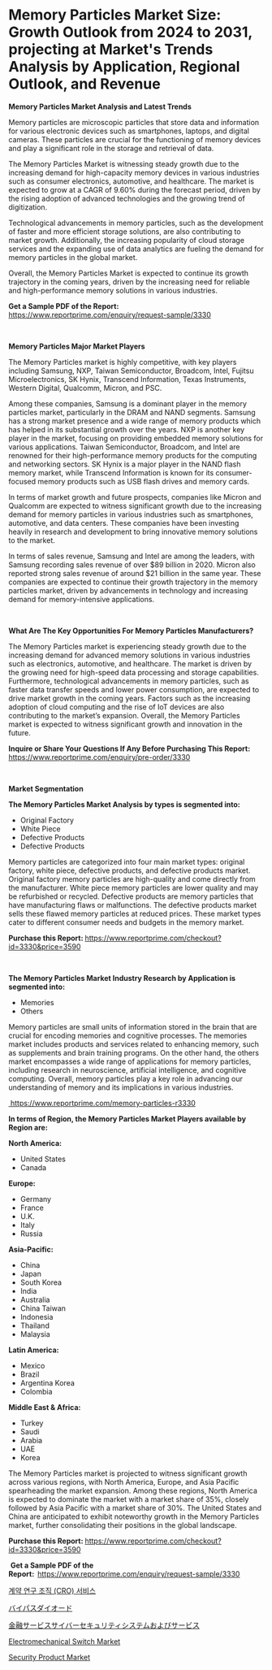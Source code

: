 <p><h1>Memory Particles Market Size: Growth Outlook from 2024 to 2031, projecting at Market's Trends Analysis by Application, Regional Outlook, and Revenue</h1></p><p><strong>Memory Particles Market Analysis and Latest Trends</strong></p>
<p><p>Memory particles are microscopic particles that store data and information for various electronic devices such as smartphones, laptops, and digital cameras. These particles are crucial for the functioning of memory devices and play a significant role in the storage and retrieval of data.</p><p>The Memory Particles Market is witnessing steady growth due to the increasing demand for high-capacity memory devices in various industries such as consumer electronics, automotive, and healthcare. The market is expected to grow at a CAGR of 9.60% during the forecast period, driven by the rising adoption of advanced technologies and the growing trend of digitization.</p><p>Technological advancements in memory particles, such as the development of faster and more efficient storage solutions, are also contributing to market growth. Additionally, the increasing popularity of cloud storage services and the expanding use of data analytics are fueling the demand for memory particles in the global market.</p><p>Overall, the Memory Particles Market is expected to continue its growth trajectory in the coming years, driven by the increasing need for reliable and high-performance memory solutions in various industries.</p></p>
<p><strong>Get a Sample PDF of the Report:&nbsp;</strong> <a href="https://www.reportprime.com/enquiry/request-sample/3330">https://www.reportprime.com/enquiry/request-sample/3330</a></p>
<p>&nbsp;</p>
<p><strong>Memory Particles Major Market Players</strong></p>
<p><p>The Memory Particles market is highly competitive, with key players including Samsung, NXP, Taiwan Semiconductor, Broadcom, Intel, Fujitsu Microelectronics, SK Hynix, Transcend Information, Texas Instruments, Western Digital, Qualcomm, Micron, and PSC. </p><p>Among these companies, Samsung is a dominant player in the memory particles market, particularly in the DRAM and NAND segments. Samsung has a strong market presence and a wide range of memory products which has helped in its substantial growth over the years. NXP is another key player in the market, focusing on providing embedded memory solutions for various applications. Taiwan Semiconductor, Broadcom, and Intel are renowned for their high-performance memory products for the computing and networking sectors. SK Hynix is a major player in the NAND flash memory market, while Transcend Information is known for its consumer-focused memory products such as USB flash drives and memory cards.</p><p>In terms of market growth and future prospects, companies like Micron and Qualcomm are expected to witness significant growth due to the increasing demand for memory particles in various industries such as smartphones, automotive, and data centers. These companies have been investing heavily in research and development to bring innovative memory solutions to the market.</p><p>In terms of sales revenue, Samsung and Intel are among the leaders, with Samsung recording sales revenue of over $89 billion in 2020. Micron also reported strong sales revenue of around $21 billion in the same year. These companies are expected to continue their growth trajectory in the memory particles market, driven by advancements in technology and increasing demand for memory-intensive applications.</p></p>
<p>&nbsp;</p>
<p><strong>What Are The Key Opportunities For Memory Particles Manufacturers?</strong></p>
<p><p>The Memory Particles market is experiencing steady growth due to the increasing demand for advanced memory solutions in various industries such as electronics, automotive, and healthcare. The market is driven by the growing need for high-speed data processing and storage capabilities. Furthermore, technological advancements in memory particles, such as faster data transfer speeds and lower power consumption, are expected to drive market growth in the coming years. Factors such as the increasing adoption of cloud computing and the rise of IoT devices are also contributing to the market’s expansion. Overall, the Memory Particles market is expected to witness significant growth and innovation in the future.</p></p>
<p><strong>Inquire or Share Your Questions If Any Before Purchasing This Report:</strong> <a href="https://www.reportprime.com/enquiry/pre-order/3330">https://www.reportprime.com/enquiry/pre-order/3330</a></p>
<p>&nbsp;</p>
<p><strong>Market Segmentation</strong></p>
<p><strong>The Memory Particles Market Analysis by types is segmented into:</strong></p>
<p><ul><li>Original Factory</li><li>White Piece</li><li>Defective Products</li><li>Defective Products</li></ul></p>
<p><p>Memory particles are categorized into four main market types: original factory, white piece, defective products, and defective products market. Original factory memory particles are high-quality and come directly from the manufacturer. White piece memory particles are lower quality and may be refurbished or recycled. Defective products are memory particles that have manufacturing flaws or malfunctions. The defective products market sells these flawed memory particles at reduced prices. These market types cater to different consumer needs and budgets in the memory market.</p></p>
<p><strong>Purchase this Report:&nbsp;</strong><a href="https://www.reportprime.com/checkout?id=3330&price=3590">https://www.reportprime.com/checkout?id=3330&price=3590</a></p>
<p>&nbsp;</p>
<p><strong>The Memory Particles Market Industry Research by Application is segmented into:</strong></p>
<p><ul><li>Memories</li><li>Others</li></ul></p>
<p><p>Memory particles are small units of information stored in the brain that are crucial for encoding memories and cognitive processes. The memories market includes products and services related to enhancing memory, such as supplements and brain training programs. On the other hand, the others market encompasses a wide range of applications for memory particles, including research in neuroscience, artificial intelligence, and cognitive computing. Overall, memory particles play a key role in advancing our understanding of memory and its implications in various industries.</p></p>
<p><a href="https://www.reportprime.com/memory-particles-r3330">&nbsp;https://www.reportprime.com/memory-particles-r3330</a></p>
<p><strong>In terms of Region, the Memory Particles Market Players available by Region are:</strong></p>
<p>
    <p> <strong> North America: </strong>
        <ul>
            <li>United States</li>
            <li>Canada</li>
        </ul>
        </p> 
    <p> <strong> Europe: </strong>
        <ul>
            <li>Germany</li>
            <li>France</li>
            <li>U.K.</li>
            <li>Italy</li>
            <li>Russia</li>
        </ul>
        </p> 
    <p> <strong> Asia-Pacific: </strong>
        <ul>
            <li>China</li>
            <li>Japan</li>
            <li>South Korea</li>
            <li>India</li>
            <li>Australia</li>
            <li>China Taiwan</li>
            <li>Indonesia</li>
            <li>Thailand</li>
            <li>Malaysia</li>
        </ul>
        </p> 
    <p> <strong> Latin America: </strong>
        <ul>
            <li>Mexico</li>
            <li>Brazil</li>
            <li>Argentina Korea</li>
            <li>Colombia</li>
        </ul>
        </p> 
    <p> <strong> Middle East & Africa: </strong>
        <ul>
            <li>Turkey</li>
            <li>Saudi</li>
            <li>Arabia</li>
            <li>UAE</li>
            <li>Korea</li>
        </ul>
    </p>
    </p>
<p><p>The Memory Particles market is projected to witness significant growth across various regions, with North America, Europe, and Asia Pacific spearheading the market expansion. Among these regions, North America is expected to dominate the market with a market share of 35%, closely followed by Asia Pacific with a market share of 30%. The United States and China are anticipated to exhibit noteworthy growth in the Memory Particles market, further consolidating their positions in the global landscape.</p></p>
<p><strong>Purchase this Report: </strong><a href="https://www.reportprime.com/checkout?id=3330&price=3590">https://www.reportprime.com/checkout?id=3330&price=3590</a></p>
<p>&nbsp;<strong>Get a Sample PDF of the Report:&nbsp;&nbsp;</strong><a href="https://www.reportprime.com/enquiry/request-sample/3330">https://www.reportprime.com/enquiry/request-sample/3330</a></p>
<p><strong></strong></p>
<p><p><a href="https://github.com/muchswr/Market-Research-Report-List-2/blob/main/3967343103407.md">계약 연구 조직 (CRO) 서비스</a></p><p><a href="https://medium.com/@adalineconnelly2023/%E3%82%B0%E3%83%AD%E3%83%BC%E3%83%90%E3%83%AB%E3%83%90%E3%82%A4%E3%83%91%E3%82%B9%E3%83%80%E3%82%A4%E3%82%AA%E3%83%BC%E3%83%89%E5%B8%82%E5%A0%B4%E3%81%AF-2024%E5%B9%B4%E3%81%8B%E3%82%892031%E5%B9%B4%E3%81%BE%E3%81%A7%E3%81%AE%E6%9C%9F%E9%96%93%E3%81%AB10-2-%E3%81%AEcagr%E3%81%A7%E6%88%90%E9%95%B7%E3%81%99%E3%82%8B%E8%A6%8B%E8%BE%BC%E3%81%BF%E3%81%A7%E3%81%99-25c3664a18b2">バイパスダイオード</a></p><p><a href="https://github.com/LeoraEber/Market-Research-Report-List-2/blob/main/573441183340.md">金融サービスサイバーセキュリティシステムおよびサービス</a></p><p><a href="https://github.com/eliyamanson4561/Market-Research-Report-List-1/blob/main/electromechanical-switch-market.md">Electromechanical Switch Market</a></p><p><a href="https://github.com/hannahforsyth9786/Market-Research-Report-List-1/blob/main/security-product-market.md">Security Product Market</a></p></p>